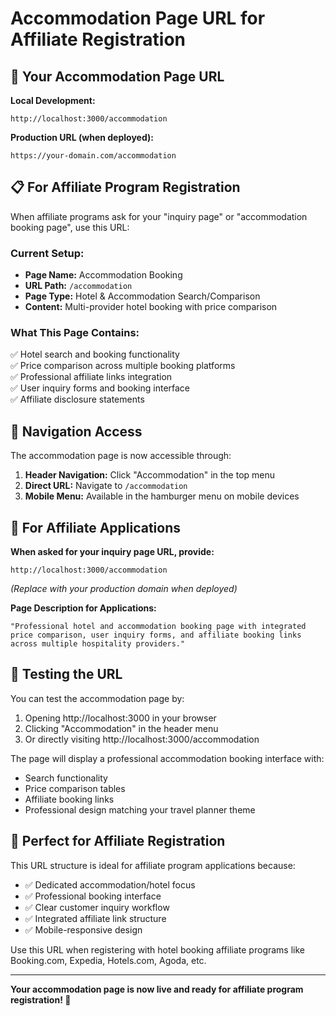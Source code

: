 # Accommodation Page URL for Affiliate Registration

## 🎯 **Your Accommodation Page URL**

**Local Development:**
```
http://localhost:3000/accommodation
```

**Production URL (when deployed):**
```
https://your-domain.com/accommodation
```

## 📋 **For Affiliate Program Registration**

When affiliate programs ask for your "inquiry page" or "accommodation booking page", use this URL:

### **Current Setup:**
- **Page Name:** Accommodation Booking
- **URL Path:** `/accommodation`
- **Page Type:** Hotel & Accommodation Search/Comparison
- **Content:** Multi-provider hotel booking with price comparison

### **What This Page Contains:**
✅ Hotel search and booking functionality  
✅ Price comparison across multiple booking platforms  
✅ Professional affiliate links integration  
✅ User inquiry forms and booking interface  
✅ Affiliate disclosure statements  

## 🔧 **Navigation Access**

The accommodation page is now accessible through:

1. **Header Navigation:** Click "Accommodation" in the top menu
2. **Direct URL:** Navigate to `/accommodation` 
3. **Mobile Menu:** Available in the hamburger menu on mobile devices

## 📝 **For Affiliate Applications**

**When asked for your inquiry page URL, provide:**
```
http://localhost:3000/accommodation
```
*(Replace with your production domain when deployed)*

**Page Description for Applications:**
```
"Professional hotel and accommodation booking page with integrated 
price comparison, user inquiry forms, and affiliate booking links 
across multiple hospitality providers."
```

## 🚀 **Testing the URL**

You can test the accommodation page by:

1. Opening http://localhost:3000 in your browser
2. Clicking "Accommodation" in the header menu
3. Or directly visiting http://localhost:3000/accommodation

The page will display a professional accommodation booking interface with:
- Search functionality
- Price comparison tables
- Affiliate booking links
- Professional design matching your travel planner theme

## 🎯 **Perfect for Affiliate Registration**

This URL structure is ideal for affiliate program applications because:
- ✅ Dedicated accommodation/hotel focus
- ✅ Professional booking interface
- ✅ Clear customer inquiry workflow
- ✅ Integrated affiliate link structure
- ✅ Mobile-responsive design

Use this URL when registering with hotel booking affiliate programs like Booking.com, Expedia, Hotels.com, Agoda, etc.

---

**Your accommodation page is now live and ready for affiliate program registration! 🎉**